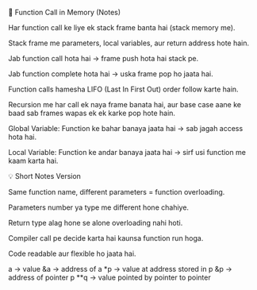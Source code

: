 📌 Function Call in Memory (Notes)

Har function call ke liye ek stack frame banta hai (stack memory me).

Stack frame me parameters, local variables, aur return address hote hain.

Jab function call hota hai → frame push hota hai stack pe.

Jab function complete hota hai → uska frame pop ho jaata hai.

Function calls hamesha LIFO (Last In First Out) order follow karte hain.

Recursion me har call ek naya frame banata hai, aur base case aane ke baad sab frames wapas ek ek karke pop hote hain.



Global Variable: Function ke bahar banaya jaata hai → sab jagah access hota hai.

Local Variable: Function ke andar banaya jaata hai → sirf usi function me kaam karta hai.




💡 Short Notes Version

Same function name, different parameters = function overloading.

Parameters number ya type me different hone chahiye.

Return type alag hone se alone overloading nahi hoti.

Compiler call pe decide karta hai kaunsa function run hoga.

Code readable aur flexible ho jaata hai.


a       → value
&a      → address of a
*p      → value at address stored in p
&p      → address of pointer p
**q     → value pointed by pointer to pointer

